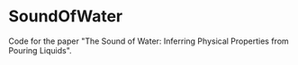 # SoundOfWater
Code for the paper "The Sound of Water: Inferring Physical Properties from Pouring Liquids".
